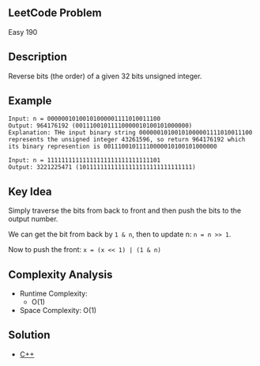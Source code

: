 ## LeetCode Problem
Easy 190

## Description
Reverse bits (the order) of a given 32 bits unsigned integer.

## Example
```
Input: n = 00000010100101000001111010011100
Output: 964176192 (00111001011110000010100101000000)
Explanation: THe input binary string 00000010100101000001111010011100 represents the unsigned integer 43261596, so return 964176192 which its binary represention is 00111001011110000010100101000000

Input: n = 11111111111111111111111111111101
Output: 3221225471 (10111111111111111111111111111111)
```

## Key Idea
Simply traverse the bits from back to front and then push the bits to the output number.

We can get the bit from back by `1 & n`, then to update n: `n = n >> 1`.

Now to push the front: `x = (x << 1) | (1 & n)`

## Complexity Analysis
- Runtime Complexity:
  - O(1)
- Space Complexity: O(1)

## Solution
- [C++](./solution.cpp)